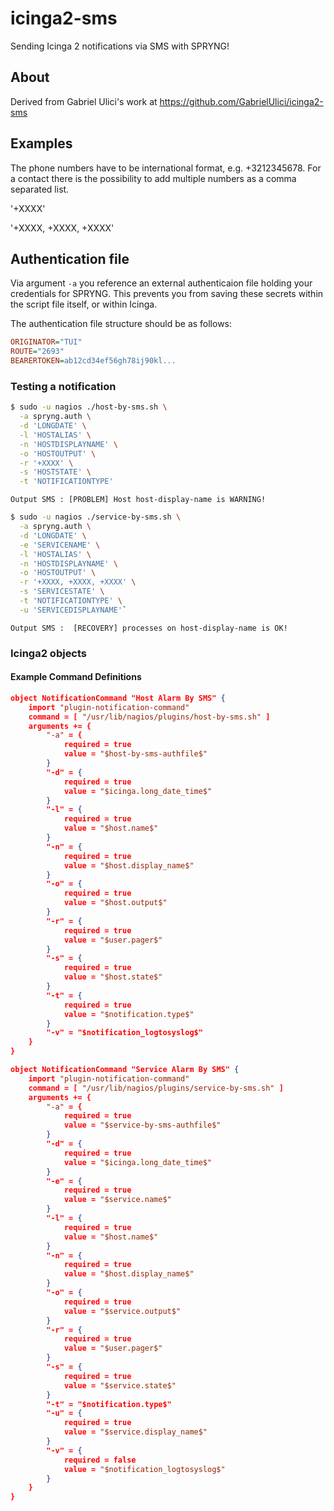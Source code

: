 # icinga2-sms

Sending Icinga 2 notifications via SMS with SPRYNG!

## About
Derived from Gabriel Ulici's work at https://github.com/GabrielUlici/icinga2-sms

## Examples

The phone numbers have to be international format, e.g. +3212345678. For a contact there is the possibility to add multiple numbers as a comma separated list.

'+XXXX'

'+XXXX, ‭+XXXX‬, +XXXX‬'

## Authentication file

Via argument `-a` you reference an external authenticaion file holding your credentials for SPRYNG. This prevents you from saving these secrets within the script file itself, or within Icinga.

The authentication file structure should be as follows:
```ini
ORIGINATOR="TUI"
ROUTE="2693"
BEARERTOKEN=ab12cd34ef56gh78ij90kl...
```

### Testing a notification

```bash
$ sudo -u nagios ./host-by-sms.sh \
  -a spryng.auth \
  -d 'LONGDATE' \
  -l 'HOSTALIAS' \
  -n 'HOSTDISPLAYNAME' \
  -o 'HOSTOUTPUT' \
  -r '+XXXX' \
  -s 'HOSTSTATE' \
  -t 'NOTIFICATIONTYPE'
```

```text
Output SMS : [PROBLEM] Host host-display-name is WARNING!
```

```bash
$ sudo -u nagios ./service-by-sms.sh \
  -a spryng.auth \
  -d 'LONGDATE' \
  -e 'SERVICENAME' \
  -l 'HOSTALIAS' \
  -n 'HOSTDISPLAYNAME' \
  -o 'HOSTOUTPUT' \
  -r '+XXXX, ‭+XXXX‬, +XXXX‬' \
  -s 'SERVICESTATE' \
  -t 'NOTIFICATIONTYPE' \
  -u 'SERVICEDISPLAYNAME'`
```

```text
Output SMS :  [RECOVERY] processes on host-display-name is OK!
```

### Icinga2 objects
#### Example Command Definitions

```json
object NotificationCommand "Host Alarm By SMS" {
    import "plugin-notification-command"
    command = [ "/usr/lib/nagios/plugins/host-by-sms.sh" ]
    arguments += {
        "-a" = {
            required = true
            value = "$host-by-sms-authfile$"
        }
        "-d" = {
            required = true
            value = "$icinga.long_date_time$"
        }
        "-l" = {
            required = true
            value = "$host.name$"
        }
        "-n" = {
            required = true
            value = "$host.display_name$"
        }
        "-o" = {
            required = true
            value = "$host.output$"
        }
        "-r" = {
            required = true
            value = "$user.pager$"
        }
        "-s" = {
            required = true
            value = "$host.state$"
        }
        "-t" = {
            required = true
            value = "$notification.type$"
        }
        "-v" = "$notification_logtosyslog$"
    }
}
```

```json
object NotificationCommand "Service Alarm By SMS" {
    import "plugin-notification-command"
    command = [ "/usr/lib/nagios/plugins/service-by-sms.sh" ]
    arguments += {
        "-a" = {
            required = true
            value = "$service-by-sms-authfile$"
        }
        "-d" = {
            required = true
            value = "$icinga.long_date_time$"
        }
        "-e" = {
            required = true
            value = "$service.name$"
        }
        "-l" = {
            required = true
            value = "$host.name$"
        }
        "-n" = {
            required = true
            value = "$host.display_name$"
        }
        "-o" = {
            required = true
            value = "$service.output$"
        }
        "-r" = {
            required = true
            value = "$user.pager$"
        }
        "-s" = {
            required = true
            value = "$service.state$"
        }
        "-t" = "$notification.type$"
        "-u" = {
            required = true
            value = "$service.display_name$"
        }
        "-v" = {
            required = false
            value = "$notification_logtosyslog$"
        }
    }
}
```